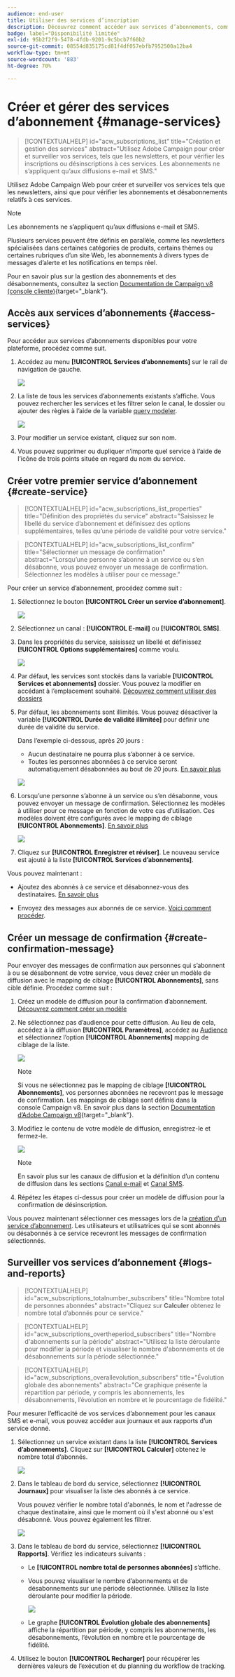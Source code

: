 ```yaml
---
audience: end-user
title: Utiliser des services d’inscription
description: Découvrez comment accéder aux services d’abonnements, comment les créer et comment les gérer dans Adobe Campaign Web.
badge: label="Disponibilité limitée"
exl-id: 95b2f2f9-5478-4fdb-9201-9c5bcb7f60b2
source-git-commit: 08554d835175cd81f4df057ebfb7952500a12ba4
workflow-type: tm+mt
source-wordcount: '883'
ht-degree: 70%

---
```


# Créer et gérer des services d’abonnement {#manage-services}

>[!CONTEXTUALHELP]
>id="acw_subscriptions_list"
>title="Création et gestion des services"
>abstract="Utilisez Adobe Campaign pour créer et surveiller vos services, tels que les newsletters, et pour vérifier les inscriptions ou désinscriptions à ces services. Les abonnements ne s’appliquent qu’aux diffusions e-mail et SMS."

Utilisez Adobe Campaign Web pour créer et surveiller vos services tels que les newsletters, ainsi que pour vérifier les abonnements et désabonnements relatifs à ces services.

>[!NOTE]
>
>Les abonnements ne s’appliquent qu’aux diffusions e-mail et SMS.

Plusieurs services peuvent être définis en parallèle, comme les newsletters spécialisées dans certaines catégories de produits, certains thèmes ou certaines rubriques d’un site Web, les abonnements à divers types de messages d’alerte et les notifications en temps réel.

Pour en savoir plus sur la gestion des abonnements et des désabonnements, consultez la section [Documentation de Campaign v8 (console cliente)](https://experienceleague.adobe.com/docs/campaign/campaign-v8/audience/subscriptions.html?lang=fr){target="_blank"}.

## Accès aux services d’abonnements {#access-services}

Pour accéder aux services d’abonnements disponibles pour votre plateforme, procédez comme suit.

1. Accédez au menu **[!UICONTROL Services d’abonnements]** sur le rail de navigation de gauche.

   ![](assets/service-list.png)

1. La liste de tous les services d’abonnements existants s’affiche. Vous pouvez rechercher les services et les filtrer selon le canal, le dossier ou ajouter des règles à l’aide de la variable [query modeler](../query/query-modeler-overview.md).

   ![](assets/service-filters.png)

1. Pour modifier un service existant, cliquez sur son nom.

1. Vous pouvez supprimer ou dupliquer n’importe quel service à l’aide de l’icône de trois points située en regard du nom du service.<!--so all subscribers are unsubscribed - need to mention?-->

## Créer votre premier service d’abonnement {#create-service}

>[!CONTEXTUALHELP]
>id="acw_subscriptions_list_properties"
>title="Définition des propriétés du service"
>abstract="Saisissez le libellé du service d’abonnement et définissez des options supplémentaires, telles qu’une période de validité pour votre service."

>[!CONTEXTUALHELP]
>id="acw_subscriptions_list_confirm"
>title="Sélectionner un message de confirmation"
>abstract="Lorsqu’une personne s’abonne à un service ou s’en désabonne, vous pouvez envoyer un message de confirmation. Sélectionnez les modèles à utiliser pour ce message."

Pour créer un service d’abonnement, procédez comme suit :

1. Sélectionnez le bouton **[!UICONTROL Créer un service d’abonnement]**.

   ![](assets/service-create-button.png)

1. Sélectionnez un canal : **[!UICONTROL E-mail]** ou **[!UICONTROL SMS]**.

1. Dans les propriétés du service, saisissez un libellé et définissez **[!UICONTROL Options supplémentaires]** comme voulu.

   ![](assets/service-create-properties.png)

1. Par défaut, les services sont stockés dans la variable **[!UICONTROL Services et abonnements]** dossier. Vous pouvez la modifier en accédant à l’emplacement souhaité. [Découvrez comment utiliser des dossiers](../get-started/permissions.md#folders)

1. Par défaut, les abonnements sont illimités. Vous pouvez désactiver la variable **[!UICONTROL Durée de validité illimitée]** pour définir une durée de validité du service.

   Dans l’exemple ci-dessous, après 20 jours :
   * Aucun destinataire ne pourra plus s’abonner à ce service.
   * Toutes les personnes abonnées à ce service seront automatiquement désabonnées au bout de 20 jours. [En savoir plus](#automatic-unsubscription)

   ![](assets/service-create-validity-period.png)

1. Lorsqu’une personne s’abonne à un service ou s’en désabonne, vous pouvez envoyer un message de confirmation. Sélectionnez les modèles à utiliser pour ce message en fonction de votre cas d’utilisation. Ces modèles doivent être configurés avec le mapping de ciblage **[!UICONTROL Abonnements]**. [En savoir plus](#create-confirmation-message)

   ![](assets/service-create-confirmation-msg.png)

1. Cliquez sur **[!UICONTROL Enregistrer et réviser]**. Le nouveau service est ajouté à la liste **[!UICONTROL Services d’abonnements]**.

Vous pouvez maintenant :

* Ajoutez des abonnés à ce service et désabonnez-vous des destinataires. [En savoir plus](../msg/send-to-subscribers.md)

* Envoyez des messages aux abonnés de ce service. [Voici comment procéder](../msg/send-to-subscribers.md).

## Créer un message de confirmation {#create-confirmation-message}

Pour envoyer des messages de confirmation aux personnes qui s’abonnent à ou se désabonnent de votre service, vous devez créer un modèle de diffusion avec le mapping de ciblage **[!UICONTROL Abonnements]**, sans cible définie. Procédez comme suit :

1. Créez un modèle de diffusion pour la confirmation d’abonnement. [Découvrez comment créer un modèle](../msg/delivery-template.md)

1. Ne sélectionnez pas d’audience pour cette diffusion. Au lieu de cela, accédez à la diffusion **[!UICONTROL Paramètres]**, accédez au [Audience](../advanced-settings/delivery-settings.md#audience) et sélectionnez l’option **[!UICONTROL Abonnements]** mapping de ciblage de la liste.

   ![](assets/service-confirmation-template-mapping.png)

   >[!NOTE]
   >
   >Si vous ne sélectionnez pas le mapping de ciblage **[!UICONTROL Abonnements]**, vos personnes abonnées ne recevront pas le message de confirmation. Les mappings de ciblage sont définis dans la console Campaign v8. En savoir plus dans la section [Documentation d’Adobe Campaign v8](https://experienceleague.adobe.com/docs/campaign/campaign-v8/audience/add-profiles/target-mappings.html?lang=fr){target="_blank"}.

1. Modifiez le contenu de votre modèle de diffusion, enregistrez-le et fermez-le.

   ![](assets/service-confirmation-template.png)

   >[!NOTE]
   >
   >En savoir plus sur les canaux de diffusion et la définition d’un contenu de diffusion dans les sections [Canal e-mail](../email/create-email.md) et [Canal SMS](../sms/create-sms.md).

1. Répétez les étapes ci-dessus pour créer un modèle de diffusion pour la confirmation de désinscription.

Vous pouvez maintenant sélectionner ces messages lors de la [création d’un service d’abonnement](#create-service). Les utilisateurs et utilisatrices qui se sont abonnés ou désabonnés à ce service recevront les messages de confirmation sélectionnés.

## Surveiller vos services d’abonnement {#logs-and-reports}

>[!CONTEXTUALHELP]
>id="acw_subscriptions_totalnumber_subscribers"
>title="Nombre total de personnes abonnées"
>abstract="Cliquez sur **Calculer** obtenez le nombre total d’abonnés pour ce service."

>[!CONTEXTUALHELP]
>id="acw_subscriptions_overtheperiod_subscribers"
>title="Nombre d&#39;abonnements sur la période"
>abstract="Utilisez la liste déroulante pour modifier la période et visualiser le nombre d&#39;abonnements et de désabonnements sur la période sélectionnée."

>[!CONTEXTUALHELP]
>id="acw_subscriptions_overallevolution_subscribers"
>title="Évolution globale des abonnements"
>abstract="Ce graphique présente la répartition par période, y compris les abonnements, les désabonnements, l’évolution en nombre et le pourcentage de fidélité."

Pour mesurer l’efficacité de vos services d’abonnement pour les canaux SMS et e-mail, vous pouvez accéder aux journaux et aux rapports d’un service donné.

1. Sélectionnez un service existant dans la liste **[!UICONTROL Services d’abonnements]**. Cliquez sur **[!UICONTROL Calculer]** obtenez le nombre total d’abonnés.

   ![](assets/service-logs-subscribers-count.png)

1. Dans le tableau de bord du service, sélectionnez **[!UICONTROL Journaux]** pour visualiser la liste des abonnés à ce service.

   Vous pouvez vérifier le nombre total d&#39;abonnés, le nom et l&#39;adresse de chaque destinataire, ainsi que le moment où il s&#39;est abonné ou s&#39;est désabonné. Vous pouvez également les filtrer.

   ![](assets/service-logs.png)

1. Dans le tableau de bord du service, sélectionnez **[!UICONTROL Rapports]**. Vérifiez les indicateurs suivants :

   * Le **[!UICONTROL nombre total de personnes abonnées]** s’affiche.

   * Vous pouvez visualiser le nombre d’abonnements et de désabonnements sur une période sélectionnée. Utilisez la liste déroulante pour modifier la période.

     ![](assets/service-reports.png)

   * Le graphe **[!UICONTROL Évolution globale des abonnements]** affiche la répartition par période, y compris les abonnements, les désabonnements, l’évolution en nombre et le pourcentage de fidélité.<!--what is Registered?-->

1. Utilisez le bouton **[!UICONTROL Recharger]** pour récupérer les dernières valeurs de l’exécution et du planning du workflow de tracking.
